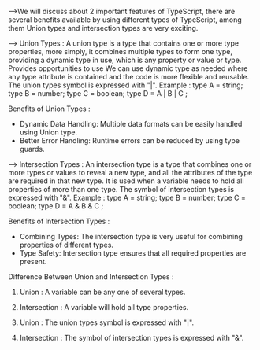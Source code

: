 -->We will discuss about 2 important features of TypeScript, there are several benefits available by using different types of TypeScript, among them Union types and intersection types are very exciting. 

--> Union Types : A union type is a type that contains one or more type properties, more simply, it combines multiple types to form one type, providing a dynamic type in use, which is any property or value or type. Provides opportunities to use We can use dynamic type as needed where any type attribute is contained and the code is more flexible and reusable. The union types symbol is expressed with "|".
Example :
    type A = string; 
    type B = number; 
    type C = boolean; 
    type D = A | B | C ; 

Benefits of Union Types : 
* Dynamic Data Handling: Multiple data formats can be easily handled using Union type.
* Better Error Handling: Runtime errors can be reduced by using type guards.

--> Intersection Types : An intersection type is a type that combines one or more types or values ​​to reveal a new type, and all the attributes of the type are required in that new type. It is used when a variable needs to hold all properties of more than one type. The symbol of intersection types is expressed with "&".
Example : 
    type A = string; 
    type B = number; 
    type C = boolean; 
    type D = A & B & C ; 

Benefits of Intersection Types : 
* Combining Types: The intersection type is very useful for combining properties of different types.
* Type Safety: Intersection type ensures that all required properties are present.



Difference Between Union and Intersection Types : 
1. Union : A variable can be any one of several types.
1. Intersection : A variable will hold all type properties.

2. Union : The union types symbol is expressed with "|".
2. Intersection : The symbol of intersection types is expressed with "&".





